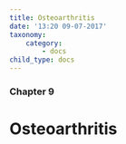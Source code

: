 ```yaml
---
title: Osteoarthritis
date: '13:20 09-07-2017'
taxonomy:
    category:
        - docs
child_type: docs
---
```


### Chapter 9

# Osteoarthritis